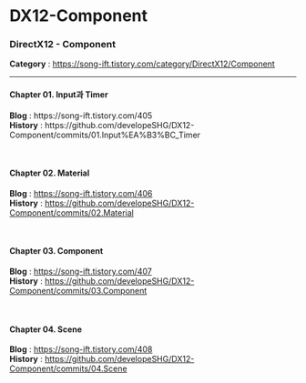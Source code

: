 # DX12-Component
<h3>DirectX12 - Component</h3>

<b>Category</b> : https://song-ift.tistory.com/category/DirectX12/Component

<hr size="5">

<h4>Chapter 01. Input과 Timer</h4>
<b>Blog</b> : https://song-ift.tistory.com/405
<br><b>History</b> : https://github.com/developeSHG/DX12-Component/commits/01.Input%EA%B3%BC_Timer

<br><h4>Chapter 02. Material</h4>
<b>Blog</b> : https://song-ift.tistory.com/406
<br><b>History</b> : https://github.com/developeSHG/DX12-Component/commits/02.Material

<br><h4>Chapter 03. Component</h4>
<b>Blog</b> : https://song-ift.tistory.com/407
<br><b>History</b> : https://github.com/developeSHG/DX12-Component/commits/03.Component

<br><h4>Chapter 04. Scene</h4>
<b>Blog</b> : https://song-ift.tistory.com/408
<br><b>History</b> : https://github.com/developeSHG/DX12-Component/commits/04.Scene
